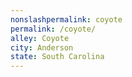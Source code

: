```yaml
---
﻿nonslashpermalink: coyote
permalink: /coyote/
alley: Coyote
city: Anderson
state: South Carolina
---
```


